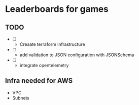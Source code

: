# Leaderboards for games

## TODO

- [ ] - Creaate terraform infrastructure
- [ ] - add validation to JSON configuration with JSONSchema
- [ ] - integrate opentelemetry 


## Infra needed for AWS 

- VPC
- Subnets 

